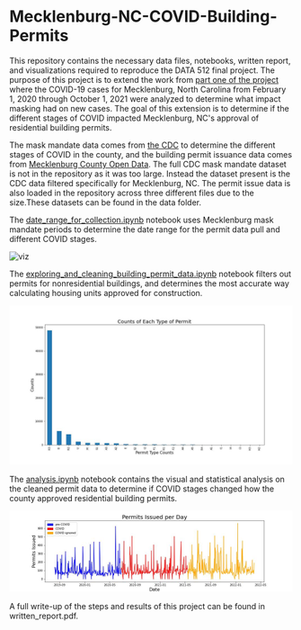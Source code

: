 # Mecklenburg-NC-COVID-Building-Permits

This repository contains the necessary data files, notebooks, written report, and visualizations required to reproduce the DATA 512 final project. The purpose of this project is to extend the work from [part one of the project](https://github.com/rafrisci/data-512-project) where the COVID-19 cases for Mecklenburg, North Carolina from February 1, 2020 through October 1, 2021 were analyzed to determine what impact masking had on new cases. The goal of this extension is to determine if the different stages of COVID impacted Mecklenburg, NC's approval of residential building permits.

The mask mandate data comes from [the CDC](https://data.cdc.gov/Policy-Surveillance/U-S-State-and-Territorial-Public-Mask-Mandates-Fro/62d6-pm5i) to determine the different stages of COVID in the county, and the building permit issuance data comes from [Mecklenburg County Open Data](https://meck-ent-power-bi-reports-public-web.azurewebsites.net/Viewer?groupId=2ca2c01c-5658-4ee2-8a4f-5bdda8be94b7&reportId=6a4603a2-d1d1-47b7-9898-3575ed3758c6). The full CDC mask mandate dataset is not in the repository as it was too large. Instead the dataset present is the CDC data filtered specifically for Mecklenburg, NC. The permit issue data is also loaded in the repository across three different files due to the size.These datasets can be found in the data folder.

The [date_range_for_collection.ipynb](./date_range_for_collection.ipynb) notebook uses Mecklenburg mask mandate periods to determine the date range for the permit data pull and different COVID stages.

![viz](./visualizations/change_points.jpeg)

The [exploring_and_cleaning_building_permit_data.ipynb](./exploring_and_cleaning_building_permit_data.ipynb) notebook filters out permits for nonresidential buildings, and determines the most accurate way calculating housing units approved for construction.

![viz](./visualizations/counts_permit_type.jpeg)

The [analysis.ipynb](./analysis.ipynb) notebook contains the visual and statistical analysis on the cleaned permit data to determine if COVID stages changed how the county approved residential building permits.

![viz](./visualizations/permits_issued.jpeg)

A full write-up of the steps and results of this project can be found in written_report.pdf.
